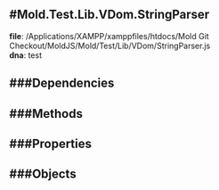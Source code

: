 
#Mold.Test.Lib.VDom.StringParser
---------------------------------------

__file__: /Applications/XAMPP/xamppfiles/htdocs/Mold Git Checkout/MoldJS/Mold/Test/Lib/VDom/StringParser.js  
__dna__: test  


	






###Dependencies
--------------




   
###Methods
--------------
 

 
  
###Properties
-------------


 

###Objects
------------



		
